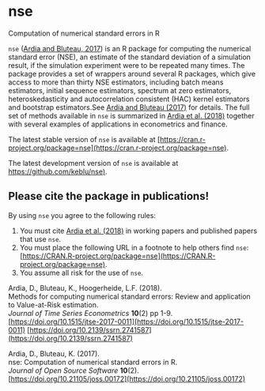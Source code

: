 # nse

Computation of numerical standard errors in R

`nse` ([Ardia and Bluteau, 2017](https://doi.org/10.21105/joss.00172)) is an R package for computing the numerical standard error (NSE), an estimate 
of the standard deviation of a simulation result, if the simulation experiment were to be repeated 
many times. The package provides a set of wrappers around several R packages, which give access to 
more than thirty NSE estimators, including batch means estimators, initial sequence 
estimators, spectrum at zero estimators, heteroskedasticity and autocorrelation 
consistent (HAC) kernel estimators and bootstrap estimators.See [Ardia and Bluteau (2017)](https://doi.org/10.21105/joss.00172) for details. The full set of methods available in `nse` is summarized in [Ardia et al. (2018)](https://doi.org/10.1515/jtse-2017-0011) together with several examples of applications in econometrics and finance.

The latest stable version of `nse` is available at [https://cran.r-project.org/package=nse](https://cran.r-project.org/package=nse).

The latest development version of `nse` is available at [https://github.com/keblu/nse)](https://github.com/keblu/nse).

## Please cite the package in publications!

By using `nse` you agree to the following rules: 

1) You must cite [Ardia et al. (2018)](https://doi.org/10.1515/jtse-2017-0011) in working papers and published papers that use `nse`.
2) You must place the following URL in a footnote to help others find `nse`: [https://CRAN.R-project.org/package=nse](https://CRAN.R-project.org/package=nse). 
3) You assume all risk for the use of `nse`.

Ardia, D., Bluteau, K., Hoogerheide, L.F. (2018).      
Methods for computing numerical standard errors: Review and application to Value-at-Risk estimation.        
_Journal of Time Series Econometrics_ **10**(2) pp 1-9.          
[https://doi.org/10.1515/jtse-2017-0011](https://doi.org/10.1515/jtse-2017-0011)
[https://doi.org/10.2139/ssrn.2741587](https://doi.org/10.2139/ssrn.2741587) 

Ardia, D., Bluteau, K. (2017).      
nse: Computation of numerical standard errors in R.       
_Journal of Open Source Software_ **10**(2).      
[https://doi.org/10.21105/joss.00172](https://doi.org/10.21105/joss.00172)  